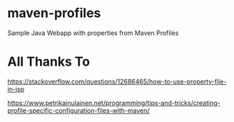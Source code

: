 # maven-profiles
Sample Java Webapp with properties from Maven Profiles

# All Thanks To
https://stackoverflow.com/questions/12686465/how-to-use-property-file-in-jsp

https://www.petrikainulainen.net/programming/tips-and-tricks/creating-profile-specific-configuration-files-with-maven/
